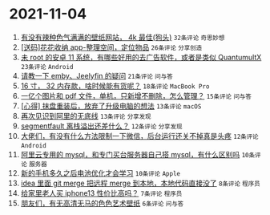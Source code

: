 # 2021-11-04

1. [有没有辣种色气满满的壁纸网站， 4k 最佳(狗头)](https://www.v2ex.com/t/812914) `32条评论` `奇思妙想`
1. [[送码]花花收纳 app-整理空间，定位物品](https://www.v2ex.com/t/812919) `26条评论` `分享创造`
1. [未 root 的安卓 11 系统，有哪些好用的去广告软件，或者是类似 QuantumultX](https://www.v2ex.com/t/812939) `23条评论` `Android`
1. [请教一下 emby、Jeelyfin 的疑问](https://www.v2ex.com/t/812899) `21条评论` `问与答`
1. [16 寸， 32 内存款，啥时候能有货呢？](https://www.v2ex.com/t/812920) `18条评论` `MacBook Pro`
1. [一亿个图片和 pdf 文件，单机，只新增不删除，怎么管理？](https://www.v2ex.com/t/812900) `15条评论` `问与答`
1. [[心得] 抹盘重装后，放弃了升级电脑的想法](https://www.v2ex.com/t/812933) `13条评论` `macOS`
1. [再次见识到阿里的无底线](https://www.v2ex.com/t/812921) `13条评论` `分享发现`
1. [segmentfault 离栈溢出还差什么？](https://www.v2ex.com/t/812924) `12条评论` `分享发现`
1. [大佬们，有没有什么方法限制一下微信，后台运行还关不掉真是头疼](https://www.v2ex.com/t/812918) `12条评论` `Android`
1. [阿里云专用的 mysql，和专门买台服务器自己搭 mysql，有什么区别吗](https://www.v2ex.com/t/812925) `10条评论` `服务器`
1. [新的手机多久之后电池优化才会学习](https://www.v2ex.com/t/812911) `10条评论` `Apple`
1. [idea 里面 git merge 把远程 merge 到本地，本地代码直接没了](https://www.v2ex.com/t/812904) `8条评论` `程序员`
1. [给家里老人买 iphone13 性价比高吗？](https://www.v2ex.com/t/812951) `7条评论` `程序员`
1. [朋友们，有无高清无马的色色艺术壁纸](https://www.v2ex.com/t/812929) `6条评论` `问与答`

